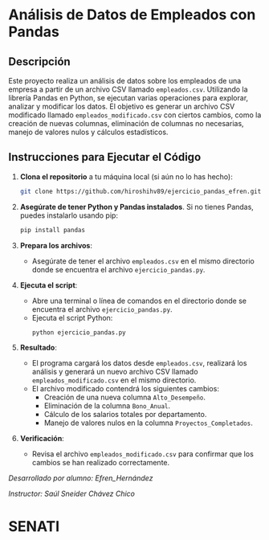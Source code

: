 # Análisis de Datos de Empleados con Pandas

## Descripción

Este proyecto realiza un análisis de datos sobre los empleados de una empresa a partir de un archivo CSV llamado `empleados.csv`. Utilizando la librería Pandas en Python, se ejecutan varias operaciones para explorar, analizar y modificar los datos. El objetivo es generar un archivo CSV modificado llamado `empleados_modificado.csv` con ciertos cambios, como la creación de nuevas columnas, eliminación de columnas no necesarias, manejo de valores nulos y cálculos estadísticos.

## Instrucciones para Ejecutar el Código

1. **Clona el repositorio** a tu máquina local (si aún no lo has hecho):
   ```bash
   git clone https://github.com/hiroshihv89/ejercicio_pandas_efren.git
   ```

2. **Asegúrate de tener Python y Pandas instalados**. Si no tienes Pandas, puedes instalarlo usando pip:
   ```bash
   pip install pandas
   ```

3. **Prepara los archivos**:
   - Asegúrate de tener el archivo `empleados.csv` en el mismo directorio donde se encuentra el archivo `ejercicio_pandas.py`.
   
4. **Ejecuta el script**:
   - Abre una terminal o línea de comandos en el directorio donde se encuentra el archivo `ejercicio_pandas.py`.
   - Ejecuta el script Python:
     ```bash
     python ejercicio_pandas.py
     ```

5. **Resultado**:
   - El programa cargará los datos desde `empleados.csv`, realizará los análisis y generará un nuevo archivo CSV llamado `empleados_modificado.csv` en el mismo directorio.
   - El archivo modificado contendrá los siguientes cambios:
     - Creación de una nueva columna `Alto_Desempeño`.
     - Eliminación de la columna `Bono_Anual`.
     - Cálculo de los salarios totales por departamento.
     - Manejo de valores nulos en la columna `Proyectos_Completados`.
   
6. **Verificación**:
   - Revisa el archivo `empleados_modificado.csv` para confirmar que los cambios se han realizado correctamente.

*Desarrollado por alumno: Efren_Hernández*

*Instructor: Saúl Sneider Chávez Chico*

# SENATI
